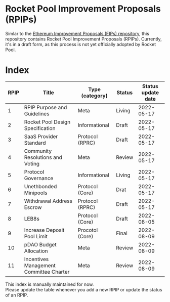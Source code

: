 # Rocket Pool Improvement Proposals (RPIPs)

Simlar to the [Ethereum Improvement Proposals (EIPs) repository](https://github.com/ethereum/EIPs), this repository contains Rocket Pool Improvement Proposals (RPIPs). Currently, it's in a draft form, as this process is not yet officially adopted by Rocket Pool.

# Index
| RPIP | Title                                    | Type (category) | Status | Status update date |
|------|------------------------------------------|-----------------|--------|--------------------|
| 1    | RPIP Purpose and Guidelines              | Meta            | Living | 2022-05-17         |
| 2    | Rocket Pool Design Specification         | Informational   | Draft  | 2022-05-17         |
| 3    | SaaS Provider Standard                   | Protocol (RPRC) | Draft  | 2022-05-17         |
| 4    | Community Resolutions and Voting         | Meta            | Review | 2022-05-17         |
| 5    | Protocol Governance                      | Informational   | Living | 2022-05-17         |
| 6    | Unethbonded Minipools                    | Protocol (Core) | Drat   | 2022-05-17         |
| 7    | Withdrawal Address Escrow                | Protocol (RPRC) | Draft  | 2022-05-17         |
| 8    | LEB8s                                    | Protocol (Core) | Draft  | 2022-08-05         |
| 9    | Increase Deposit Pool Limit              | Procotol (Core) | Final  | 2022-08-09         |
| 10   | pDAO Budget Allocation                   | Meta            | Review | 2022-08-09         |
| 11   | Incentives Management Committee Charter  | Meta            | Review | 2022-08-09         |

This index is manually maintained for now. \
Please update the table whenever you add a new RPIP or update the status of an RPIP.
